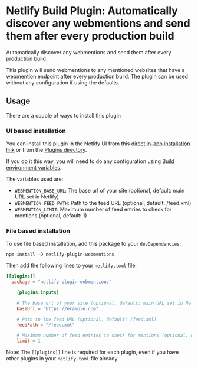 # Netlify Build Plugin: Automatically discover any webmentions and send them after every production build

Automatically discover any webmentions and send them after every production build.

This plugin will send webmentions to any mentioned websites that have a webmention endpoint after every production build. The plugin can be used without any configuration if using the defaults.

## Usage
There are a couple of ways to install this plugin

### UI based installation
You can install this plugin in the Netlify UI from this [direct in-app installation link](https://app.netlify.com/plugins/netlify-plugin-webmentions/install) or from the [Plugins directory](https://app.netlify.com/plugins).

If you do it this way, you will need to do any configuration using [Build environment variables](https://docs.netlify.com/configure-builds/environment-variables/).

The variables used are:
- `WEBMENTION_BASE_URL`: The base url of your site (optional, default: main URL set in Netlify)
- `WEBMENTION_FEED_PATH`: Path to the feed URL (optional, default: /feed.xml)
- `WEBMENTION_LIMIT`: Maximum number of feed entries to check for mentions (optional, default: 1)

### File based installation
To use file based installation, add this package to your `devDependencies`: 

```
npm install -D netlify-plugin-webmentions
```

Then add the following lines to your `netlify.toml` file:

```toml
[[plugins]]
  package = "netlify-plugin-webmentions"

	[plugins.inputs]

	# The base url of your site (optional, default: main URL set in Netlify)
	baseUrl = "https://example.com"

	# Path to the feed URL (optional, default: /feed.xml)
	feedPath = "/feed.xml"

	# Maximum number of feed entries to check for mentions (optional, default: 1)
	limit = 1
```

Note: The `[[plugins]]` line is required for each plugin, even if you have other plugins in your `netlify.toml` file already.


